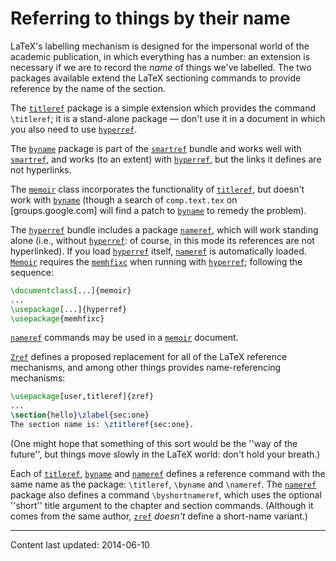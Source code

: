 # Referring to things by their name

LaTeX's labelling mechanism is designed for the impersonal world of
the academic publication, in which everything has a number: an
extension is necessary if we are to record the _name_ of things
we've labelled.  The two packages available extend the LaTeX
sectioning commands to provide reference by the name of the section.

The [`titleref`](http://ctan.org/pkg/titleref) package is a simple extension which provides
the command `\titleref`; it is a stand-alone package&nbsp;&mdash; don't use it
in a document in which you also need to use [`hyperref`](http://ctan.org/pkg/hyperref).

The [`byname`](http://ctan.org/pkg/byname) package is part of the [`smartref`](http://ctan.org/pkg/smartref) bundle
and works well with [`smartref`](http://ctan.org/pkg/smartref), and works (to an extent) with
[`hyperref`](http://ctan.org/pkg/hyperref), but the links it defines are not hyperlinks.

The [`memoir`](http://ctan.org/pkg/memoir) class incorporates the functionality of
[`titleref`](http://ctan.org/pkg/titleref), but doesn't work with [`byname`](http://ctan.org/pkg/byname) (though a
search of `comp.text.tex` on [groups.google.com] will
find a patch to [`byname`](http://ctan.org/pkg/byname) to remedy the problem).

The [`hyperref`](http://ctan.org/pkg/hyperref) bundle includes a package [`nameref`](http://ctan.org/pkg/nameref),
which will work standing alone (i.e., without [`hyperref`](http://ctan.org/pkg/hyperref): of
course, in this mode its references are not hyperlinked).  If you load
[`hyperref`](http://ctan.org/pkg/hyperref) itself, [`nameref`](http://ctan.org/pkg/nameref) is automatically loaded.
[`Memoir`](http://ctan.org/pkg/Memoir) requires the [`memhfixc`](http://ctan.org/pkg/memhfixc) when running with
[`hyperref`](http://ctan.org/pkg/hyperref); following the sequence:
```latex
\documentclass[...]{memoir}
...
\usepackage[...]{hyperref}
\usepackage{memhfixc}
```
[`nameref`](http://ctan.org/pkg/nameref) commands may be used in a [`memoir`](http://ctan.org/pkg/memoir) document.

[`Zref`](http://ctan.org/pkg/Zref) defines a proposed replacement for all of the LaTeX
reference mechanisms, and among other things provides
name-referencing mechanisms:
```latex
\usepackage[user,titleref]{zref}
...
\section{hello}\zlabel{sec:one}
The section name is: \ztitleref{sec:one}.
```
(One might hope that something of this sort would be the ''way of the
future'', but things move slowly in the LaTeX world: don't hold
your breath.) 

Each of [`titleref`](http://ctan.org/pkg/titleref), [`byname`](http://ctan.org/pkg/byname) and [`nameref`](http://ctan.org/pkg/nameref)
defines a reference command with the same name as the package:
`\titleref`, `\byname` and `\nameref`. The [`nameref`](http://ctan.org/pkg/nameref)
package also defines a command `\byshortnameref`, which uses the
optional ''short'' title argument to the chapter and section commands.
(Although it comes from the same author, [`zref`](http://ctan.org/pkg/zref) _doesn't_
define a short-name variant.)


----

Content last updated: 2014-06-10
